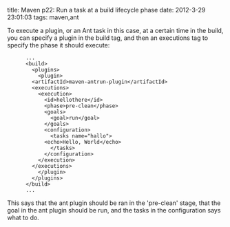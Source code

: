 title: Maven p22: Run a task at a build lifecycle phase
date: 2012-3-29 23:01:03
tags: maven,ant

To execute a plugin, or an Ant task in this case, at a certain time in the build, you can specify a plugin in the build tag, and then an executions tag to specify the phase it should execute:

		  ...
		  <build>
		    <plugins>
		      <plugin>
			<artifactId>maven-antrun-plugin</artifactId>
			<executions>
			  <execution>
			    <id>hellothere</id>
			    <phase>pre-clean</phase>
			    <goals>
			      <goal>run</goal>
			    </goals>
			    <configuration>
			      <tasks name="hallo">
				<echo>Hello, World</echo>
			      </tasks>
			    </configuration>
			  </execution>
			</executions>
		      </plugin>
		    </plugins>
		  </build>
		  ...

This says that the ant plugin should be ran in the 'pre-clean' stage, that the goal in the ant plugin should be run, and the tasks in the configuration says what to do.
